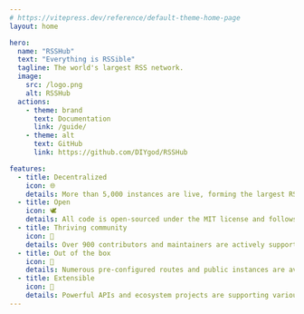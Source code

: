 ```yaml
---
# https://vitepress.dev/reference/default-theme-home-page
layout: home

hero:
  name: "RSSHub"
  text: "Everything is RSSible"
  tagline: The world's largest RSS network.
  image:
    src: /logo.png
    alt: RSSHub
  actions:
    - theme: brand
      text: Documentation
      link: /guide/
    - theme: alt
      text: GitHub
      link: https://github.com/DIYgod/RSSHub

features:
  - title: Decentralized
    icon: 🌐
    details: More than 5,000 instances are live, forming the largest RSS network in the world.
  - title: Open
    icon: 🕊️
    details: All code is open-sourced under the MIT license and follows open standards and protocols.
  - title: Thriving community
    icon: 🌿
    details: Over 900 contributors and maintainers are actively supporting RSSHub.
  - title: Out of the box
    icon: 🥳
    details: Numerous pre-configured routes and public instances are available for immediate use.
  - title: Extensible
    icon: 🧩
    details: Powerful APIs and ecosystem projects are supporting various scenarios.
---
```

